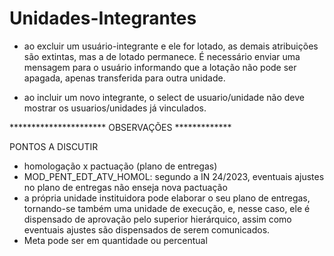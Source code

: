 # Unidades-Integrantes

- ao excluir um usuário-integrante e ele for lotado, as demais atribuições são extintas, mas a de lotado permanece. É necessário enviar uma mensagem para o usuário informando que a lotação não pode ser apagada, apenas transferida para outra unidade.

- ao incluir um novo integrante, o select de usuario/unidade não deve mostrar os usuarios/unidades já vinculados.

********************** OBSERVAÇÕES *************

PONTOS A DISCUTIR

- homologação x pactuação (plano de entregas)
- MOD_PENT_EDT_ATV_HOMOL: segundo a IN 24/2023, eventuais ajustes no plano de entregas não enseja nova pactuação
- a própria unidade instituidora pode elaborar o seu plano de entregas, tornando-se também uma unidade de execução, e, nesse caso, ele é dispensado de aprovação pelo superior hierárquico, assim como eventuais ajustes são dispensados de serem comunicados.
- Meta pode ser em quantidade ou percentual
